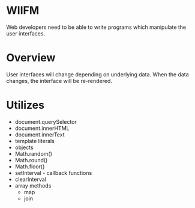 # WIIFM

Web developers need to be able to write programs which manipulate the user interfaces.

# Overview

User interfaces will change depending on underlying data. When the data changes, the interface will be re-rendered.


# Utilizes

- document.querySelector
- document.innerHTML
- document.innerText
- template literals
- objects
- Math.random()
- Math.round()
- Math.floor()
- setInterval - callback functions
- clearInterval
- array methods
  - map
  - join
